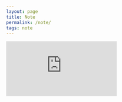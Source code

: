 ```yaml
---
layout: page
title: Note 
permalink: /note/
tags: note
---
```

<embed src="https://turtleangwu.github.io/pdf/seminar/understand_DNN2.pdf" type="application/pdf" />
